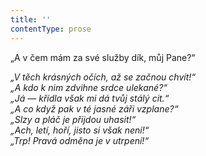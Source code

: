 ```yaml
---
title: ''
contentType: prose
---
```


<section>

„A v čem mám za své služby dík, můj Pane?“

_„V těch krásných očích, až se začnou chvít!“  
„A kdo k nim zdvihne srdce ulekané?“  
„Já — křídla však mi dá tvůj stálý cit.“  
„A co když pak v té jasné záři vzplane?“  
„Slzy a pláč je přijdou uhasit!“  
„Ach, letí, hoří, jisto si však není!“  
„Trp! Pravá odměna je v utrpení!“_

</section>

